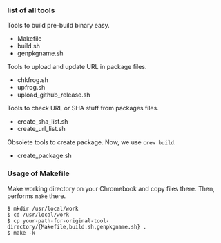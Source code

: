 ### list of all tools

Tools to build pre-build binary easy.

 - Makefile
 - build.sh
 - genpkgname.sh

Tools to upload and update URL in package files.

 - chkfrog.sh
 - upfrog.sh
 - upload_github_release.sh

Tools to check URL or SHA stuff from packages files.

 - create_sha_list.sh
 - create_url_list.sh

Obsolete tools to create package.  Now, we use `crew build`.

 - create_package.sh

### Usage of Makefile

Make working directory on your Chromebook and copy files there.
Then, performs `make` there.

```
$ mkdir /usr/local/work
$ cd /usr/local/work
$ cp your-path-for-original-tool-directory/{Makefile,build.sh,genpkgname.sh} .
$ make -k
```

